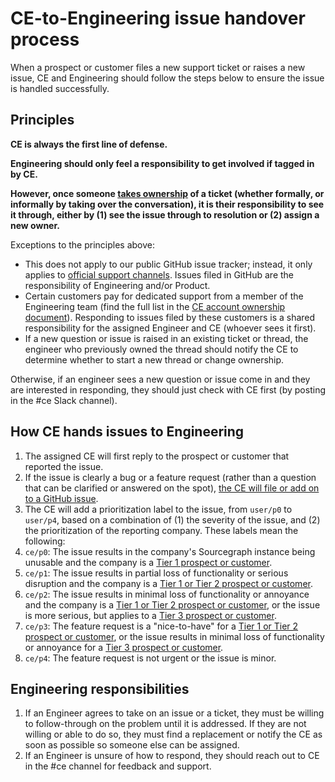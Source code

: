 # CE-to-Engineering issue handover process

When a prospect or customer files a new support ticket or raises a new issue, CE and Engineering should follow the steps below to ensure the issue is handled successfully.

## Principles

**CE is always the first line of defense.**

**Engineering should only feel a responsibility to get involved if tagged in by CE.**

**However, once someone [takes ownership](support.md#support-owners) of a ticket (whether formally, or informally by taking over the conversation), it is their responsibility to see it through, either by (1) see the issue through to resolution or (2) assign a new owner.**

Exceptions to the principles above:

- This does not apply to our public GitHub issue tracker; instead, it only applies to [official support channels](support.md). Issues filed in GitHub are the responsibility of Engineering and/or Product.
- Certain customers pay for dedicated support from a member of the Engineering team (find the full list in the [CE account ownership document](https://docs.google.com/spreadsheets/d/1EbAlUlMoZU-M2haRj0DoW3E7h7KG2D0vwLX3PlwL-h0/edit#gid=0)). Responding to issues filed by these customers is a shared responsibility for the assigned Engineer and CE (whoever sees it first).
- If a new question or issue is raised in an existing ticket or thread, the engineer who previously owned the thread should notify the CE to determine whether to start a new thread or change ownership.

Otherwise, if an engineer sees a new question or issue come in and they are interested in responding, they should just check with CE first (by posting in the #ce Slack channel).

## How CE hands issues to Engineering

1. The assigned CE will first reply to the prospect or customer that reported the issue.
1. If the issue is clearly a bug or a feature request (rather than a question that can be clarified or answered on the spot), [the CE will file or add on to a GitHub issue](customer_issues.md).
1. The CE will add a prioritization label to the issue, from `user/p0` to `user/p4`, based on a combination of (1) the severity of the issue, and (2) the prioritization of the reporting company. These labels mean the following:
  1. `ce/p0`: The issue results in the company's Sourcegraph instance being unusable and the company is a [Tier 1 prospect or customer](../sales/index.md#segmentation).
  1. `ce/p1`: The issue results in partial loss of functionality or serious disruption and the company is a [Tier 1 or Tier 2 prospect or customer](../sales/index.md#segmentation).
  1. `ce/p2`: The issue results in minimal loss of functionality or annoyance and the company is a [Tier 1 or Tier 2 prospect or customer](../sales/index.md#segmentation), or the issue is more serious, but applies to a [Tier 3 prospect or customer](../sales/index.md#segmentation).
  1. `ce/p3`: The feature request is a "nice-to-have" for a [Tier 1 or Tier 2 prospect or customer](../sales/index.md#segmentation), or the issue results in minimal loss of functionality or annoyance for a [Tier 3 prospect or customer](../sales/index.md#segmentation).
  1. `ce/p4`: The feature request is not urgent or the issue is minor.

## Engineering responsibilities

1. If an Engineer agrees to take on an issue or a ticket, they must be willing to follow-through on the problem until it is addressed. If they are not willing or able to do so, they must find a replacement or notify the CE as soon as possible so someone else can be assigned.
1. If an Engineer is unsure of how to respond, they should reach out to CE in the #ce channel for feedback and support.
